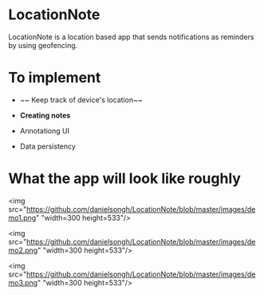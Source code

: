 # LocationNote

LocationNote is a location based app that sends notifications as reminders by using geofencing.

# To implement

* ~~ Keep track of device's location~~


* __Creating notes__


* Annotationg UI


* Data persistency
 
# What the app will look like roughly

<img src="https://github.com/danielsongh/LocationNote/blob/master/images/demo1.png" "width=300 height=533"/>


<img src="https://github.com/danielsongh/LocationNote/blob/master/images/demo2.png" "width=300 height=533"/>



<img src="https://github.com/danielsongh/LocationNote/blob/master/images/demo3.png" "width=300 height=533"/>





